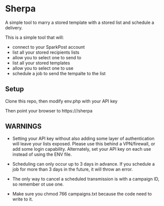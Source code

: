 # Sherpa
A simple tool to marry a stored template with a stored list and schedule a delivery.

This is a simple tool that will:
 - connect to your SparkPost account
 - list all your stored recipients lists
 - allow you to select one to send to
 - list all your stored templates
 - allow you to select one to use
 - schedule a job to send the tempalte to the list

## Setup
Clone this repo, then modify env.php with your API key

Then point your browser to https://<YourWebServerLocation>/sherpa

## WARNINGS
 - Setting your API key without also adding some layer of authentication will leave your lists exposed.  Please use this behind a VPN/firewall, or add some login capability.  Alternately, set your API key on each use instead of using the ENV file.

 - Scheduling can only occur up to 3 days in advance.  If you schedule a job for more than 3 days in the future, it will throw an error.

 - The only way to cancel a scheduled transmission is with a campaign ID, so remember ot use one.

 - Make sure you chmod 766 campaigns.txt because the code need to write to it.


